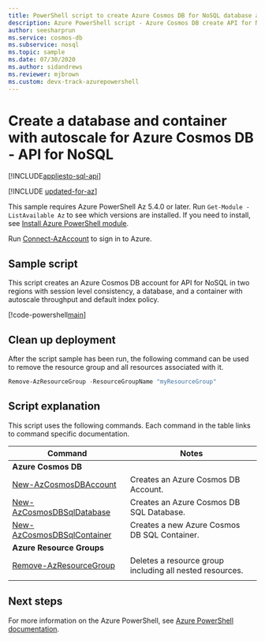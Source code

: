 ```yaml
---
title: PowerShell script to create Azure Cosmos DB for NoSQL database and container with autoscale
description: Azure PowerShell script - Azure Cosmos DB create API for NoSQL database and container with autoscale
author: seesharprun
ms.service: cosmos-db
ms.subservice: nosql
ms.topic: sample
ms.date: 07/30/2020
ms.author: sidandrews
ms.reviewer: mjbrown 
ms.custom: devx-track-azurepowershell
---
```


# Create a database and container with autoscale for Azure Cosmos DB - API for NoSQL
[!INCLUDE[appliesto-sql-api](../../../includes/appliesto-sql-api.md)]

[!INCLUDE [updated-for-az](../../../../../includes/updated-for-az.md)]

This sample requires Azure PowerShell Az 5.4.0 or later. Run `Get-Module -ListAvailable Az` to see which versions are installed.
If you need to install, see [Install Azure PowerShell module](/powershell/azure/install-az-ps).

Run [Connect-AzAccount](/powershell/module/az.accounts/connect-azaccount) to sign in to Azure.

## Sample script

This script creates an Azure Cosmos DB account for API for NoSQL in two regions with session level consistency, a database, and a container with autoscale throughput and default index policy.

[!code-powershell[main](../../../../../powershell_scripts/cosmosdb/sql/ps-sql-autoscale.ps1 "Create an account, database, and container with autoscale for API for NoSQL")]

## Clean up deployment

After the script sample has been run, the following command can be used to remove the resource group and all resources associated with it.

```powershell
Remove-AzResourceGroup -ResourceGroupName "myResourceGroup"
```

## Script explanation

This script uses the following commands. Each command in the table links to command specific documentation.

| Command | Notes |
|---|---|
|**Azure Cosmos DB**| |
| [New-AzCosmosDBAccount](/powershell/module/az.cosmosdb/new-azcosmosdbaccount) | Creates an Azure Cosmos DB Account. |
| [New-AzCosmosDBSqlDatabase](/powershell/module/az.cosmosdb/new-azcosmosdbsqldatabase) | Creates an Azure Cosmos DB SQL Database. |
| [New-AzCosmosDBSqlContainer](/powershell/module/az.cosmosdb/new-azcosmosdbsqlcontainer) | Creates a new Azure Cosmos DB SQL Container. |
|**Azure Resource Groups**| |
| [Remove-AzResourceGroup](/powershell/module/az.resources/remove-azresourcegroup) | Deletes a resource group including all nested resources. |
|||

## Next steps

For more information on the Azure PowerShell, see [Azure PowerShell documentation](/powershell/).
